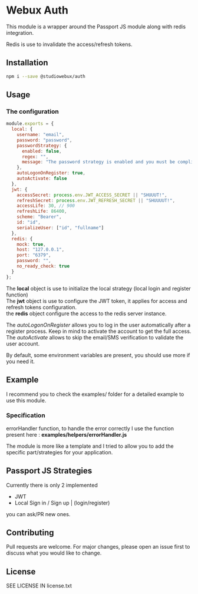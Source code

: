 # Webux Auth

This module is a wrapper around the Passport JS module along with redis integration.

Redis is use to invalidate the access/refresh tokens.

## Installation

```bash
npm i --save @studiowebux/auth
```

## Usage

### The configuration

```javascript
module.exports = {
  local: {
    username: "email",
    password: "password",
    passwordStrategy: {
      enabled: false,
      regex: "",
      message: "The password strategy is enabled and you must be compliant."
    },
    autoLogonOnRegister: true,
    autoActivate: false
  },
  jwt: {
    accessSecret: process.env.JWT_ACCESS_SECRET || "SHUUUT!",
    refreshSecret: process.env.JWT_REFRESH_SECRET || "SHUUUUT!",
    accessLife: 30, // 900
    refreshLife: 86400,
    scheme: "Bearer",
    id: "id",
    serializeUser: ["id", "fullname"]
  },
  redis: {
    mock: true,
    host: "127.0.0.1",
    port: "6379",
    password: "",
    no_ready_check: true
  }
};
```

The **local** object is use to initialize the local strategy (local login and register function)  
The **jwt** object is use to configure the JWT token, it applies for access and refresh tokens configuration.  
the **redis** object configure the access to the redis server instance.

The _autoLogonOnRegister_ allows you to log in the user automatically after a register process. Keep in mind to activate the account to get the full access.  
The _autoActivate_ allows to skip the email/SMS verification to validate the user account.

By default, some environment variables are present, you should use more if you need it.

## Example

I recommend you to check the examples/ folder for a detailed example to use this module.

### Specification

errorHandler function, to handle the error correctly I use the function present here : **examples/helpers/errorHandler.js**

The module is more like a template and I tried to allow you to add the specific part/strategies for your application.

## Passport JS Strategies

Currently there is only 2 implemented

- JWT
- Local Sign in / Sign up | (login/register)

you can ask/PR new ones.

## Contributing

Pull requests are welcome. For major changes, please open an issue first to discuss what you would like to change.

## License

SEE LICENSE IN license.txt
